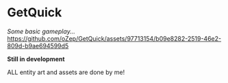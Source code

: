 # GetQuick

*Some basic gameplay...*
https://github.com/oZep/GetQuick/assets/97713154/b09e8282-2519-46e2-809d-b9ae694599d5

**Still in development**

ALL entity art and assets are done by me!
